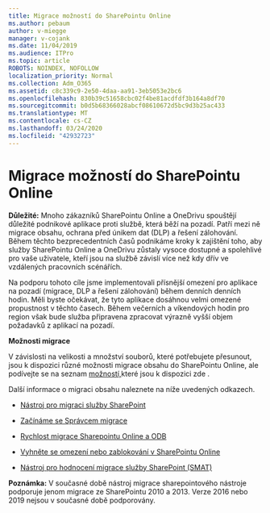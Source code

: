 ```yaml
---
title: Migrace možností do SharePointu Online
ms.author: pebaum
author: v-miegge
manager: v-cojank
ms.date: 11/04/2019
ms.audience: ITPro
ms.topic: article
ROBOTS: NOINDEX, NOFOLLOW
localization_priority: Normal
ms.collection: Adm_O365
ms.assetid: c8c339c9-2e50-4daa-aa91-3eb5053e2bc6
ms.openlocfilehash: 830b39c51658cbc02f4be81acdfdf3b164a8df70
ms.sourcegitcommit: b0d5b68366028abcf08610672d5bc9d3b25ac433
ms.translationtype: MT
ms.contentlocale: cs-CZ
ms.lasthandoff: 03/24/2020
ms.locfileid: "42932723"
---
```

# <a name="migrate-options-to-sharepoint-online"></a>Migrace možností do SharePointu Online

**Důležité:** Mnoho zákazníků SharePointu Online a OneDrivu spouštějí důležité podnikové aplikace proti službě, která běží na pozadí. Patří mezi ně migrace obsahu, ochrana před únikem dat (DLP) a řešení zálohování. Během těchto bezprecedentních časů podnikáme kroky k zajištění toho, aby služby SharePointu Online a OneDrivu zůstaly vysoce dostupné a spolehlivé pro vaše uživatele, kteří jsou na službě závislí více než kdy dřív ve vzdálených pracovních scénářích.

Na podporu tohoto cíle jsme implementovali přísnější omezení pro aplikace na pozadí (migrace, DLP a řešení zálohování) během denních denních hodin. Měli byste očekávat, že tyto aplikace dosáhnou velmi omezené propustnost v těchto časech. Během večerních a víkendových hodin pro region však bude služba připravena zpracovat výrazně vyšší objem požadavků z aplikací na pozadí.

**Možnosti migrace**

V závislosti na velikosti a množství souborů, které potřebujete přesunout, jsou k dispozici různé možnosti migrace obsahu do SharePointu Online, ale podívejte se na seznam [možností,](https://docs.microsoft.com/sharepointmigration/migrate-to-sharepoint-online)které jsou k dispozici zde .

Další informace o migraci obsahu naleznete na níže uvedených odkazech.

- [Nástroj pro migraci služby SharePoint](https://docs.microsoft.com/sharepointmigration/introducing-the-sharepoint-migration-tool)

- [Začínáme se Správcem migrace](https://docs.microsoft.com/sharepointmigration/mm-get-started)

- [Rychlost migrace Sharepointu Online a ODB](https://docs.microsoft.com/sharepointmigration/sharepoint-online-and-onedrive-migration-speed)

- [Vyhněte se omezení nebo zablokování v SharePointu Online](https://docs.microsoft.com/sharepoint/dev/general-development/how-to-avoid-getting-throttled-or-blocked-in-sharepoint-online)

- [Nástroj pro hodnocení migrace služby SharePoint (SMAT)](https://www.microsoft.com/download/details.aspx?id=53598&amp;751be11f-ede8-5a0c-058c-2ee190a24fa6=True)

**Poznámka:** V současné době nástroj migrace sharepointového nástroje podporuje jenom migrace ze SharePointu 2010 a 2013. Verze 2016 nebo 2019 nejsou v současné době podporovány.
